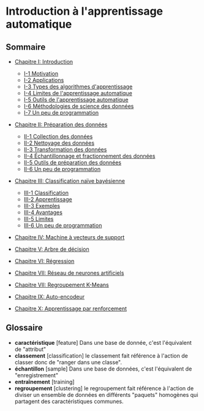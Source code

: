 ﻿# Introduction à l'apprentissage automatique

## Sommaire

- [Chapitre I: Introduction](introduction.md)
  - [I-1 Motivation](introduction.md#i-1-motivation)
  - [I-2 Applications](introduction.md#i-2-applications)
  - [I-3 Types des algorithmes d'apprentissage](introduction.md#i-3-types-des-algorithmes-dapprentissage)
  - [I-4 Limites de l'apprentissage automatique](introduction.md#i-4-limites-de-lapprentissage-automatique)
  - [I-5 Outils de l'apprentissage automatique](introduction.md#i-5-outils-de-lapprentissage-automatique)
  - [I-6 Méthodologies de science des données](introduction.md#i-6-méthodologies-de-science-des-données)
  - [I-7 Un peu de programmation](introduction.md#i-7-un-peu-de-programmation)


- [Chapitre II: Préparation des données](preparation.md)
  - [II-1 Collection des données](preparation.md#ii-1-collection-des-données)
  - [II-2 Nettoyage des données](preparation.md#ii-2-nettoyage-des-données)
  - [II-3 Transformation des données](preparation.md#ii-3-transformation-des-données)
  - [II-4 Échantillonnage et fractionnement des données](preparation.md#ii-4-échantillonnage-et-fractionnement-des-données)
  - [II-5 Outils de préparation des données](preparation.md#ii-5-outils-de-préparation-des-données)
  - [II-6 Un peu de programmation](preparation.md#ii-6-un-peu-de-programmation)


- [Chapitre III: Classification naïve bayésienne](bayes.md)
  - [III-1 Classification](bayes.md#iii-1-classification)
  - [III-2 Apprentissage](bayes.md#iii-2-apprentissage)
  - [III-3 Exemples](bayes.md#iii-3-exemples)
  - [III-4 Avantages](bayes.md#iii-4-avantages)
  - [III-5 Limites](bayes.md#iii-5-limites)
  - [III-6 Un peu de programmation](bayes.md#iii-6-un-peu-de-programmation)


- [Chapitre IV: Machine à vecteurs de support](svm.md)


- [Chapitre V: Arbre de décision](arbres.md)


- [Chapitre VI: Régression](regression.md)


- [Chapitre VII: Réseau de neurones artificiels](neurones.md)


- [Chapitre VII: Regroupement K-Means](kmean.md)


- [Chapitre IX: Auto-encodeur](autoencodeur.md)


- [Chapitre X: Apprentissage par renforcement](renforcement.md)


## Glossaire

- **caractéristique** [feature] Dans une base  de donnée, c'est l'équivalent de "attribut"
- **classement** [classification] le classement fait référence à l'action de classer donc de "ranger dans une classe".
- **échantillon** [sample] Dans une base de données, c'est l'équivalent de "enregistrement"
- **entraînement** [training]
- **regroupement** [clustering] le regroupement fait référence à l'action de diviser un ensemble de données en différents "paquets" homogènes qui partagent des caractéristiques communes.
